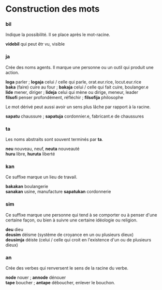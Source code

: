 # Construction des mots

### bil

Indique la possibilité. Il se place après le mot-racine.

**videbil** qui peut êtr vu, visible

### ja

Crée des noms agents. Il marque une personne ou un outil qui produit une action.

**loga** parler ; **logaja** celui / celle qui parle, orat.eur.rice, locut.eur.rice  
**baka** (faire) cuire au four ; **bakaja** celui / celle qui fait cuire, boulanger.e  
**lide** mener, diriger ; **lideja** celui qui mène ou dirige, meneur, leader  
**filsofi** penser profondément, réfléchir ; **filsofija** philosophe

Le mot dérivé peut aussi avoir un sens plus lâche par rapport à la racine.

**sapatu** chaussure ; **sapatuja** cordonnier.e, fabricant.e de chaussures

### ta

Les noms abstraits sont souvent terminés par **ta**.

**neu** nouveau, neuf, **neuta** nouveauté  
**huru** libre, **huruta** liberté

### kan

Ce suffixe marque un lieu de travail.

**bakakan** boulangerie  
**sanakan** usine, manufacture
**sapatukan** cordonnerie  

### sim

Ce suffixe marque une personne qui tend à se comporter ou à penser d'une certaine façon, ou bien à suivre une certaine idéologie ou religion.

**deu** dieu  
**deusim** déisme (système de croyance en un ou plusieurs dieux)  
**deusimja** déiste (celui / celle qui croit en l'existence d'un ou de plusieurs dieux)

### an

Crée des verbes qui renversent le sens de la racine du verbe.

**node** nouer ; **annode** dénouer  
**tape** boucher ; **antape** déboucher, enlever le bouchon.

